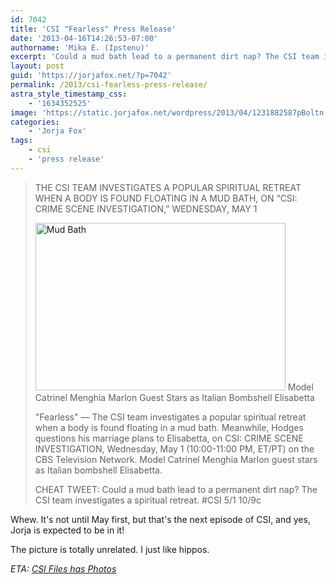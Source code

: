 ```yaml
---
id: 7042
title: 'CSI "Fearless" Press Release'
date: '2013-04-16T14:26:53-07:00'
authorname: 'Mika E. (Ipstenu)'
excerpt: 'Could a mud bath lead to a permanent dirt nap? The CSI team investigates a spiritual retreat. '
layout: post
guid: 'https://jorjafox.net/?p=7042'
permalink: /2013/csi-fearless-press-release/
astra_style_timestamp_css:
    - '1634352525'
image: 'https://static.jorjafox.net/wordpress/2013/04/1231882587pBoltn.jpg'
categories:
    - 'Jorja Fox'
tags:
    - csi
    - 'press release'
---
```


<blockquote>THE CSI TEAM INVESTIGATES A POPULAR SPIRITUAL RETREAT WHEN A BODY IS FOUND FLOATING IN A MUD BATH, ON “CSI: CRIME SCENE INVESTIGATION,” WEDNESDAY, MAY 1

<a href="//static.jorjafox.net/wordpress/2013/04/1231882587pBoltn.jpg"><img class="aligncenter size-full wp-image-7043" alt="Mud Bath" src="//static.jorjafox.net/wordpress/2013/04/1231882587pBoltn.jpg" width="400" height="268" /></a>
Model Catrinel Menghia Marlon Guest Stars as Italian Bombshell Elisabetta

"Fearless" — The CSI team investigates a popular spiritual retreat when a body is found floating in a mud bath. Meanwhile, Hodges questions his marriage plans to Elisabetta, on CSI: CRIME SCENE INVESTIGATION, Wednesday, May 1 (10:00-11:00 PM, ET/PT) on the CBS Television Network. Model Catrinel Menghia Marlon guest stars as Italian bombshell Elisabetta.

CHEAT TWEET: Could a mud bath lead to a permanent dirt nap? The CSI team investigates a spiritual retreat. #CSI 5/1 10/9c</blockquote>
Whew. It's not until May first, but that's the next episode of CSI, and yes, Jorja is expected to be in it!

The picture is totally unrelated. I just like hippos.

_ETA: <a href="http://www.csifiles.com/content/2013/04/csi-first-look-fearless/">CSI Files has Photos</a>_
